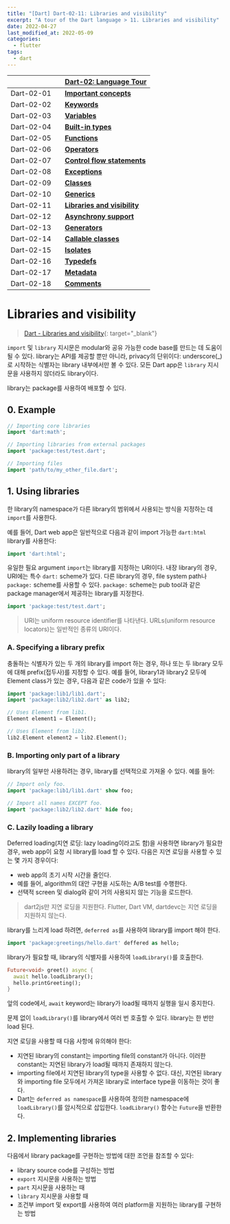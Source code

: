 ```yaml
---
title: "[Dart] Dart-02-11: Libraries and visibility"
excerpt: "A tour of the Dart language > 11. Libraries and visibility"
date: 2022-04-27
last_modified_at: 2022-05-09
categories:
  - flutter
tags:
  - dart
---
```


|||[Dart-02: Language Tour](https://burningfalls.github.io/flutter/dart-02-language-tour)|
|:---|:---|:---|
|Dart-02-01||**[Important concepts](https://burningfalls.github.io/flutter/dart-02-01-important-concepts/)**|
|Dart-02-02||**[Keywords](https://burningfalls.github.io/flutter/dart-02-02-keywords/)**|
|Dart-02-03||**[Variables](https://burningfalls.github.io/flutter/dart-02-03-variables/)**|
|Dart-02-04||**[Built-in types](https://burningfalls.github.io/flutter/dart-02-04-built-in-types/)**|
|Dart-02-05||**[Functions](https://burningfalls.github.io/flutter/dart-02-05-functions/)**|
|Dart-02-06||**[Operators](https://burningfalls.github.io/flutter/dart-02-06-operators/)**|
|Dart-02-07||**[Control flow statements](https://burningfalls.github.io/flutter/dart-02-07-control-flow-statements/)**|
|Dart-02-08||**[Exceptions](https://burningfalls.github.io/flutter/dart-02-08-exceptions/)**|
|Dart-02-09||**[Classes](https://burningfalls.github.io/flutter/dart-02-09-classes/)**|
|Dart-02-10||**[Generics](https://burningfalls.github.io/flutter/dart-02-10-generics/)**|
|Dart-02-11||**[Libraries and visibility](https://burningfalls.github.io/flutter/dart-02-11-libraries-and-visibility/)**|
|Dart-02-12||**[Asynchrony support](https://burningfalls.github.io/flutter/dart-02-12-asynchrony-support/)**|
|Dart-02-13||**[Generators](https://burningfalls.github.io/flutter/dart-02-13-generators/)**|
|Dart-02-14||**[Callable classes](https://burningfalls.github.io/flutter/dart-02-14-callable-classes/)**|
|Dart-02-15||**[Isolates](https://burningfalls.github.io/flutter/dart-02-15-isolates/)**|
|Dart-02-16||**[Typedefs](https://burningfalls.github.io/flutter/dart-02-16-typedefs/)**|
|Dart-02-17||**[Metadata](https://burningfalls.github.io/flutter/dart-02-17-metadata/)**|
|Dart-02-18||**[Comments](https://burningfalls.github.io/flutter/dart-02-18-comments/)**|

# Libraries and visibility

> [Dart - Libraries and visibility](https://dart.dev/guides/language/language-tour#libraries-and-visibility){: target="_blank"}

`import` 및 `library` 지시문은 modular와 공유 가능한 code base를 만드는 데 도움이 될 수 있다. library는 API를 제공할 뿐만 아니라, privacy의 단위이다: underscore(_)로 시작하는 식별자는 library 내부에서만 볼 수 있다. 모든 Dart app은 `library` 지시문을 사용하지 않더라도 library이다.

library는 package를 사용하여 배포할 수 있다.

## 0. Example

```dart
// Importing core libraries
import 'dart:math';

// Importing libraries from external packages
import 'package:test/test.dart';

// Importing files
import 'path/to/my_other_file.dart';
```

## 1. Using libraries

한 library의 namespace가 다른 library의 범위에서 사용되는 방식을 지정하는 데 `import`를 사용한다.

예를 들어, Dart web app은 일반적으로 다음과 같이 import 가능한 `dart:html` library를 사용한다:

```dart
import 'dart:html';
```

유일한 필요 argument `import`는 library를 지정하는 URI이다. 내장 library의 경우, URI에는 특수  `dart:` scheme가 있다. 다른 library의 경우, file system path나 `package:` scheme를 사용할 수 있다. `package:` scheme는 pub tool과 같은 package manager에서 제공하는 library를 지정한다.

```dart
import 'package:test/test.dart';
```

> URI는 uniform resource identifier를 나타낸다. URLs(uniform resource locators)는 일반적인 종류의 URI이다.

### A. Specifying a library prefix

충돌하는 식별자가 있는 두 개의 library를 import 하는 경우, 하나 또는 두 library 모두에 대해 prefix(접두사)를 지정할 수 있다. 예를 들어, library1과 library2 모두에 Element class가 있는 경우, 다음과 같은 code가 있을 수 있다:

```dart
import 'package:lib1/lib1.dart';
import 'package:lib2/lib2.dart' as lib2;

// Uses Element from lib1.
Element element1 = Element();

// Uses Element from lib2.
lib2.Element element2 = lib2.Element();
```

### B. Importing only part of a library

library의 일부만 사용하려는 경우, library를 선택적으로 가져올 수 있다. 예를 들어:

```dart
// Import only foo.
import 'package:lib1/lib1.dart' show foo;

// Import all names EXCEPT foo.
import 'package:lib2/lib2.dart' hide foo;
```

### C. Lazily loading a library

Deferred loading(지연 로딩: lazy loading이라고도 함)을 사용하면 library가 필요한 경우, web app이 요청 시 library를 load 할 수 있다. 다음은 지연 로딩을 사용할 수 있는 몇 가지 경우이다:

* web app의 초기 시작 시간을 줄인다.
* 예를 들어, algorithm의 대안 구현을 시도하는 A/B test를 수행한다.
* 선택적 screen 및 dialog와 같이 거의 사용되지 않는 기능을 로드한다.

> dart2js만 지연 로딩을 지원한다. Flutter, Dart VM, dartdevc는 지연 로딩을 지원하지 않는다.

library를 느리게 load 하려면, `deferred as`를 사용하여 library를 import 해야 한다.

```dart
import 'package:greetings/hello.dart' deffered as hello;
```

library가 필요할 때, library의 식별자를 사용하여 `loadLibrary()`를 호출한다.

```dart
Future<void> greet() async {
  await hello.loadLibrary();
  hello.printGreeting();
}
```

앞의 code에서, `await` keyword는 library가 load될 때까지 실행을 일시 중지한다.

문제 없이 `loadLibrary()`를 library에서 여러 번 호출할 수 있다. library는 한 번만 load 된다.

지연 로딩을 사용할 때 다음 사항에 유의해야 한다:

* 지연된 library의 constant는 importing file의 constant가 아니다. 이러한 constant는 지연된 library가 load될 때까지 존재하지 않는다.
* importing file에서 지연된 library의 type을 사용할 수 없다. 대신, 지연된 library와 importing file 모두에서 가져온 library로 interface type을 이동하는 것이 좋다.
* Dart는 `deferred as namespace`를 사용하여 정의한 namespace에 `loadLibrary()`를 암시적으로 삽입한다. `loadLibrary()` 함수는 `Future`을 반환한다.

## 2. Implementing libraries

다음에서 library package를 구현하는 방법에 대한 조언을 참조할 수 있다:

* library source code를 구성하는 방법
* `export` 지시문을 사용하는 방법
* `part` 지시문을 사용하는 때
* `library` 지시문을 사용할 때
* 조건부 import 및 export를 사용하여 여러 platform을 지원하는 library를 구현하는 방법